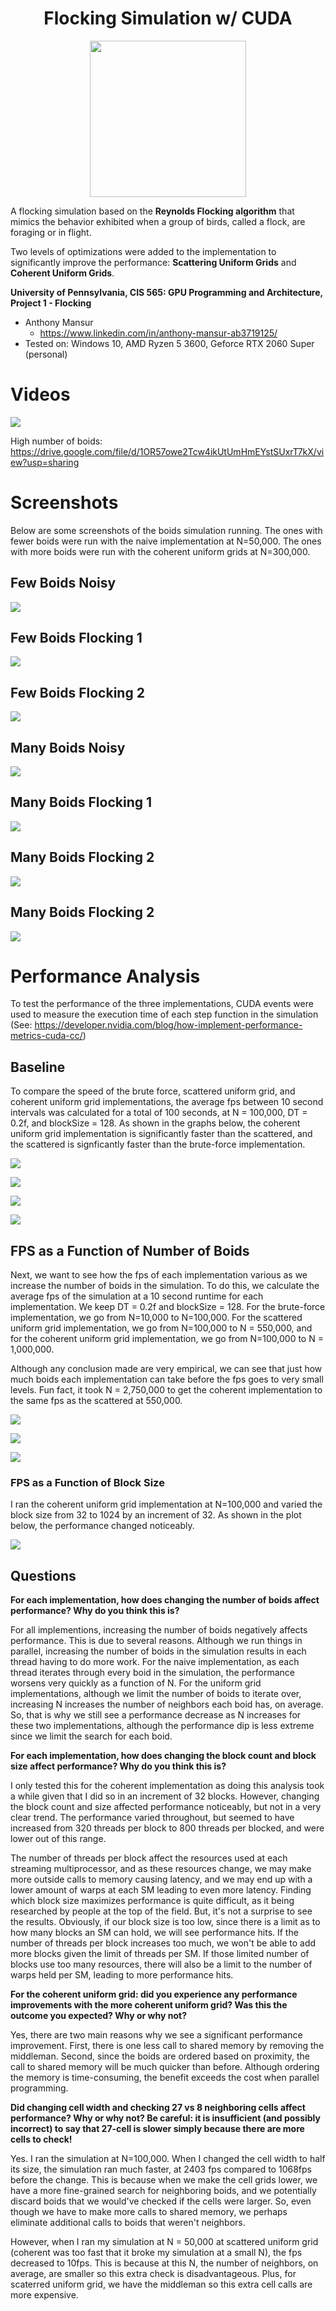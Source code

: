 <h1 align="center">Flocking Simulation w/ CUDA</h1>

<p align="center">  <img width="250" height="250" src="images/boids-small-flocking-2.png"></p>

A flocking simulation based on the **Reynolds Flocking algorithm** that mimics the behavior exhibited when a group of birds, called a flock, are foraging or in flight.

Two levels of optimizations were added to the implementation to significantly improve the performance: **Scattering Uniform Grids** and **Coherent Uniform Grids**.



**University of Pennsylvania, CIS 565: GPU Programming and Architecture,
Project 1 - Flocking**

* Anthony Mansur
  * https://www.linkedin.com/in/anthony-mansur-ab3719125/
* Tested on: Windows 10, AMD Ryzen 5 3600, Geforce RTX 2060 Super (personal)


# Videos
![](images/boid-small-2.gif)

High number of boids: https://drive.google.com/file/d/1OR57owe2Tcw4ikUtUmHmEYstSUxrT7kX/view?usp=sharing

# Screenshots 

Below are some screenshots of the boids simulation running. The ones with fewer boids were run with the naive implementation at N=50,000. The ones with more boids were run with the coherent uniform grids at N=300,000.

## Few Boids Noisy

![](images/boids-small-noisy.png)

## Few Boids Flocking 1
![](images/boids-small-flocking-1.png)

## Few Boids Flocking 2
![](images/boids-small-flocking-2.png)

## Many Boids Noisy
![](images/boids-big-noisy.png)

## Many Boids Flocking 1
![](images/boids-big-flocking-1.png)

## Many Boids Flocking 2
![](images/boids-big-flocking-2.png)

## Many Boids Flocking 2
![](images/boids-big-flocking-3.png)

# Performance Analysis

To test the performance of the three implementations, CUDA events were used to measure the execution time of each step function in the simulation (See: https://developer.nvidia.com/blog/how-implement-performance-metrics-cuda-cc/)

## Baseline
To compare the speed of the brute force, scattered uniform grid, and coherent uniform grid implementations, the average fps between 10 second intervals was calculated for a total of 100 seconds, at N = 100,000, DT = 0.2f, and blockSize = 128. As shown in the graphs below, the coherent uniform grid implementation is significantly faster than the scattered, and the scattered is signficantly faster than the brute-force implementation.

![](images/naive-baseline.png)

![](images/scattered-baseline.png)

![](images/coherent-baseline.png)

![](images/comparison-baseline.png)


## FPS as a Function of Number of Boids
Next, we want to see how the fps of each implementation various as we increase the number of boids in the simulation. To do this, we calculate the average fps of the simulation at a 10 second runtime for each implementation. We keep DT = 0.2f and blockSize = 128. For the brute-force implementation, we go from N=10,000 to N=100,000. For the scattered uniform grid implementation, we go from N=100,000 to N = 550,000, and for the coherent uniform grid implementation, we go from N=100,000 to N = 1,000,000.

Although any conclusion made are very empirical, we can see that just how much boids each implementation can take before the fps goes to very small levels. Fun fact, it took N = 2,750,000 to get the coherent implementation to the same fps as the scattered at 550,000.

![](images/naive-boids.png)

![](images/scattered-boids.png)

![](images/coherent-boids.png)

### FPS as a Function of Block Size
I ran the coherent uniform grid implementation at N=100,000 and varied the block size from 32 to 1024 by an increment of 32. As shown in the plot below, the performance changed noticeably.

![](images/block-size-performance.png)

## Questions

**For each implementation, how does changing the number of boids affect performance? Why do you think this is?**

For all implementions, increasing the number of boids negatively affects performance. This is due to several reasons. Although we run things in parallel, increasing the number of boids in the simulation results in each thread having to do more work. For the naive implementation, as each thread iterates through every boid in the simulation, the performance worsens very quickly as a function of N. For the uniform grid implementations, although we limit the number of boids to iterate over, increasing N increases the number of neighbors each boid has, on average. So, that is why we still see a performance decrease as N increases for these two implementations, although the performance dip is less extreme since we limit the search for each boid.

**For each implementation, how does changing the block count and block size affect performance? Why do you think this is?**

I only tested this for the coherent implementation as doing this analysis took a while given that I did so in an increment of 32 blocks. However, changing the block count and size affected performance noticeably, but not in a very clear trend. The performance varied throughout, but seemed to have increased from 320 threads per block to 800 threads per blocked, and were lower out of this range.

The number of threads per block affect the resources used at each streaming multiprocessor, and as these resources change, we may make more outside calls to memory causing latency, and we may end up with a lower amount of warps at each SM leading to even more latency. Finding which block size maximizes performance is quite difficult, as it being researched by people at the top of the field. But, it's not a surprise to see the results. Obviously, if our block size is too low, since there is a limit as to how many blocks an SM can hold, we will see performance hits. If the number of threads per block increases too much, we won't be able to add more blocks given the limit of threads per SM. If those limited number of blocks use too many resources, there will also be a limit to the number of warps held per SM, leading to more performance hits.

**For the coherent uniform grid: did you experience any performance improvements with the more coherent uniform grid? Was this the outcome you expected? Why or why not?**

Yes, there are two main reasons why we see a significant performance improvement. First, there is one less call to shared memory by removing the middleman. Second, since the boids are ordered based on proximity, the call to shared memory will be much quicker than before. Although ordering the memory is time-consuming, the benefit exceeds the cost when parallel programming.

**Did changing cell width and checking 27 vs 8 neighboring cells affect performance? Why or why not? Be careful: it is insufficient (and possibly incorrect) to say that 27-cell is slower simply because there are more cells to check!**

Yes. I ran the simulation at N=100,000. When I changed the cell width to half its size, the simulation ran much faster, at 2403 fps compared to 1068fps before the change. This is because when we make the cell grids lower, we have a more fine-grained search for neighboring boids, and we potentially discard boids that we would've checked if the cells were larger. So, even though we have to make more calls to shared memory, we perhaps eliminate additional calls to boids that weren't neighbors.

However, when I ran my simulation at N = 50,000 at scattered uniform grid (coherent was too fast that it broke my simulation at a small N), the fps decreased to 10fps. This is because at this N, the number of neighbors, on average, are smaller so this extra check is disadvantageous. Plus, for scaterred uniform grid, we have the middleman so this extra cell calls are more expensive.



